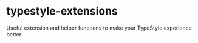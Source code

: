 # typestyle-extensions
Useful extension and helper functions to make your TypeStyle experience better
